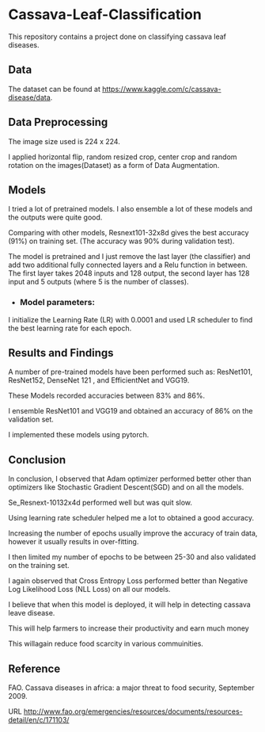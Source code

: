 # Cassava-Leaf-Classification
This  repository contains a project done on classifying cassava leaf diseases.


## Data

The dataset can be found at https://www.kaggle.com/c/cassava-disease/data.

## Data Preprocessing

The image size used is 224 x 224. 

I applied horizontal flip, random resized crop,
center crop and random rotation on the images(Dataset) as a form of Data Augmentation.


## Models

I tried a lot of pretrained models. I also ensemble a lot of these models and
the outputs were  quite good.

Comparing with other models, Resnext101-32x8d gives the best accuracy
(91%) on training set. (The accuracy  was 90% during validation test). 

The model is pretrained and I just remove the last layer
(the classifier) and add two additional fully connected layers and a Relu function
in between. The first layer takes 2048 inputs and 128 output, the second layer
has 128 input and 5 outputs (where 5 is the number of classes). 

  * ### Model parameters: 

I initialize the  Learning Rate (LR) with  0.0001 and used LR scheduler to find the best
learning rate  for each epoch.

## Results and Findings

A number of pre-trained models have been performed such as: ResNet101,  ResNet152, DenseNet 121 , and EfficientNet and VGG19. 

These Models recorded accuracies between 83% and 86%. 

I ensemble ResNet101 and VGG19 and obtained an accuracy of 86% on the
validation set.

I implemented these models using  pytorch.

## Conclusion

In conclusion, I observed that Adam optimizer performed better other than optimizers like Stochastic Gradient Descent(SGD) and on all the models. 

Se_Resnext-10132x4d  performed well but was quit slow. 

Using learning rate scheduler helped me a lot to obtained a good accuracy.

Increasing the number of epochs usually improve the accuracy of train data, however it usually results in over-fitting. 

I then limited my number of epochs to be between 25-30 and also validated on the training set.

I again observed that Cross Entropy Loss performed better than Negative Log Likelihood Loss (NLL Loss) on all our models.


I believe that when this model is deployed, it will help in detecting cassava leave disease. 

This will help farmers to increase their productivity and earn much money

This willagain reduce food scarcity in various commuinities.


## Reference 

FAO. Cassava diseases in africa: a major threat to food security, September 2009. 

URL http://www.fao.org/emergencies/resources/documents/resources-detail/en/c/171103/
